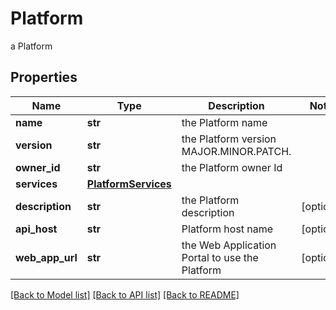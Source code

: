 # Platform

a Platform

## Properties
Name | Type | Description | Notes
------------ | ------------- | ------------- | -------------
**name** | **str** | the Platform name | 
**version** | **str** | the Platform version MAJOR.MINOR.PATCH. | 
**owner_id** | **str** | the Platform owner Id | 
**services** | [**PlatformServices**](PlatformServices.md) |  | 
**description** | **str** | the Platform description | [optional] 
**api_host** | **str** | Platform host name | [optional] 
**web_app_url** | **str** | the Web Application Portal to use the Platform | [optional] 

[[Back to Model list]](../README.md#documentation-for-models) [[Back to API list]](../README.md#documentation-for-api-endpoints) [[Back to README]](../README.md)


